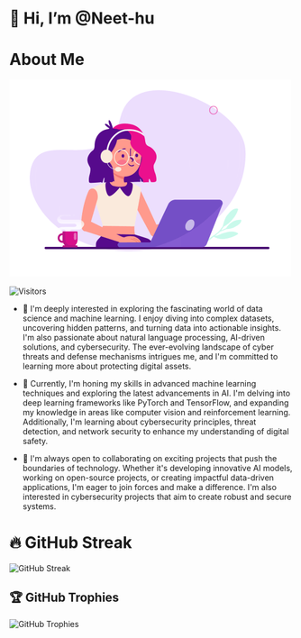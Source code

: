 # 👋 Hi, I’m @Neet-hu

# About Me
![About Me](https://github.com/Neet-hu/Neet-hu/blob/main/Image.gif)


![Visitors](https://visitor-badge.laobi.icu/badge?page_id=Neet-hu.Neet-hu)
- 👀  I'm deeply interested in exploring the fascinating world of data science and machine learning. I enjoy diving into complex datasets, uncovering hidden patterns, and turning data into actionable insights. I'm also passionate about natural language processing, AI-driven solutions, and cybersecurity. The ever-evolving landscape of cyber threats and defense mechanisms intrigues me, and I'm committed to learning more about protecting digital assets.

- 🌱 Currently, I'm honing my skills in advanced machine learning techniques and exploring the latest advancements in AI. I'm delving into deep learning frameworks like PyTorch and TensorFlow, and expanding my knowledge in areas like computer vision and reinforcement learning. Additionally, I'm learning about cybersecurity principles, threat detection, and network security to enhance my understanding of digital safety.
- 💞️ I'm always open to collaborating on exciting projects that push the boundaries of technology. Whether it's developing innovative AI models, working on open-source projects, or creating impactful data-driven applications, I'm eager to join forces and make a difference. I'm also interested in cybersecurity projects that aim to create robust and secure systems.
# 🔥 GitHub Streak
![GitHub Streak](https://github-readme-streak-stats.herokuapp.com/?user=Neet-hu&theme=radical)




## 🏆 GitHub Trophies
![GitHub Trophies](https://github-profile-trophy.vercel.app/?username=Neet-hu&theme=radical)



